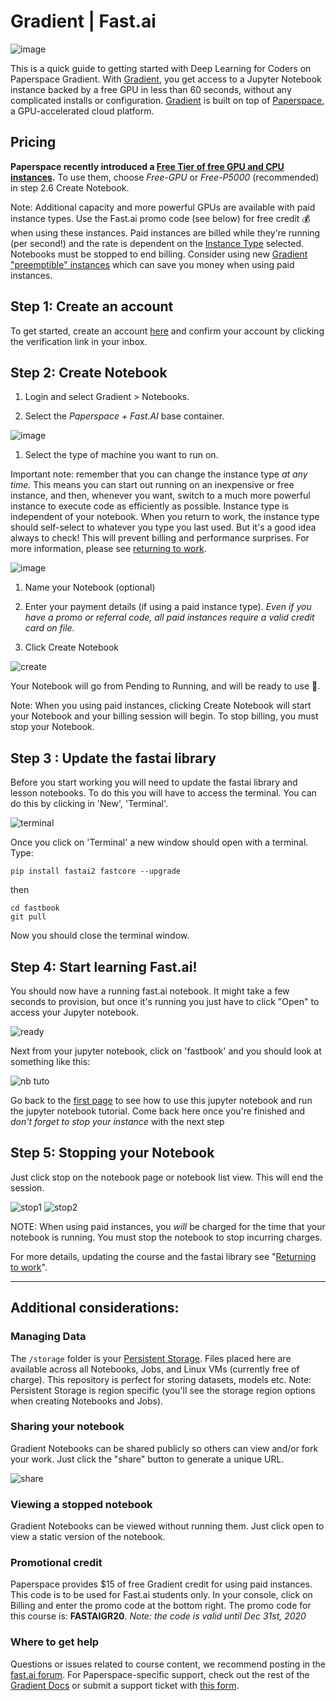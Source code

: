 # Gradient | Fast.ai

![image](https://s3.amazonaws.com/ps.public.resources/img/fastai-v4/fastaiv4-gradient-new.jpg)

This is a quick guide to getting started with Deep Learning for Coders on Paperspace Gradient. With [Gradient](https://gradient.paperspace.com/), you get access to a Jupyter Notebook instance backed by a free GPU in less than 60 seconds, without any complicated installs or configuration. [Gradient](https://gradient.paperspace.com/) is built on top of [Paperspace](https://www.paperspace.com/), a GPU-accelerated cloud platform.

## Pricing

**Paperspace recently introduced a [Free Tier of free GPU and CPU instances](https://docs.paperspace.com/gradient/instances/free-instances).** To use them, choose *Free-GPU* or *Free-P5000* (recommended) in step 2.6 Create Notebook.

Note: Additional capacity and more powerful GPUs are available with paid instance types.  Use the Fast.ai promo code (see below) for free credit 💰 when using these instances.  Paid instances are billed while they're running (per second!) and the rate is dependent on the [Instance Type](https://gradient.paperspace.com/instances) selected. Notebooks must be stopped to end billing.  Consider using new [Gradient "preemptible" instances](https://docs.paperspace.com/gradient/instances/preemptible-instances) which can save you money when using paid instances.

## Step 1: Create an account

To get started, create an account [here](https://console.paperspace.com/signup?gradient=true) and confirm your account by clicking the verification link in your inbox.

## Step 2: Create Notebook

1. Login and select Gradient > Notebooks.

2. Select the _Paperspace + Fast.AI_ base container.

![image](https://s3.amazonaws.com/ps.public.resources/img/fastai-v4/choose-container.jpg)

1. Select the type of machine you want to run on.

Important note: remember that you can change the instance type _at any time._ This means you can start out running on an inexpensive or free instance, and then, whenever you want, switch to a much more powerful instance to execute code as efficiently as possible. Instance type is independent of your notebook. When you return to work, the instance type should self-select to whatever you type you last used. But it's a good idea always to check! This will prevent billing and performance surprises. For more information, please see [returning to work](https://course.fast.ai/update_gradient.html).

![image](https://s3.amazonaws.com/ps.public.resources/img/fastai-v4/choose-instance.jpg)

1. Name your Notebook (optional)

2. Enter your payment details (if using a paid instance type). _Even if you have a promo or referral code, all paid instances require a valid credit card on file._

3. Click Create Notebook

![create](https://s3.amazonaws.com/ps.public.resources/img/fastai-v4/create.png)

Your Notebook will go from Pending to Running, and will be ready to use :star2:.

Note: When you using paid instances, clicking Create Notebook will start your Notebook and your billing session will begin. To stop billing, you must stop your Notebook.

## Step 3 : Update the fastai library

Before you start working you will need to update the fastai library and lesson notebooks. To do this you will have to access the terminal. You can do this by clicking in 'New', 'Terminal'.

![terminal](https://s3.amazonaws.com/ps.public.resources/img/fastai-v4/terminal.jpg)

Once you click on 'Terminal' a new window should open with a terminal. Type:


    pip install fastai2 fastcore --upgrade


then

    cd fastbook
    git pull

Now you should close the terminal window.

## Step 4: Start learning Fast.ai!

You should now have a running fast.ai notebook. It might take a few seconds to provision, but once it's running you just have to click "Open" to access your Jupyter notebook.

![ready](https://s3.amazonaws.com/ps.public.resources/img/fastai-v4/ready.jpg)

Next from your jupyter notebook, click on 'fastbook' and you should look at something like this:

![nb tuto](https://s3.amazonaws.com/ps.public.resources/img/fastai-v4/notebook-view-new.jpg)

Go back to the [first page](https://course.fast.ai/index.html) to see how to use this jupyter notebook and run the jupyter notebook tutorial. Come back here once you're finished and _don't forget to stop your instance_ with the next step

## Step 5: Stopping your Notebook

Just click stop on the notebook page or notebook list view. This will end the session.

![stop1](https://s3.amazonaws.com/ps.public.resources/img/fastai-v4/stop-notebook1.jpg)
![stop2](https://s3.amazonaws.com/ps.public.resources/img/fastai-v4/stop-notebook-list.jpg)

NOTE: When using paid instances, you _will_ be charged for the time that your notebook is running. You must stop the notebook to stop incurring charges.

For more details, updating the course and the fastai library see "[Returning to work](https://course.fast.ai/update_gradient.html)".

* * *

## Additional considerations:

### Managing Data

The `/storage` folder is your [Persistent Storage](https://docs.paperspace.com/gradient/data/storage#persistent-storage). Files placed here are available across all Notebooks, Jobs, and Linux VMs (currently free of charge). This repository is perfect for storing datasets, models etc. Note: Persistent Storage is region specific (you'll see the storage region options when creating Notebooks and Jobs).

### Sharing your notebook

Gradient Notebooks can be shared publicly so others can view and/or fork your work.  Just click the "share" button to generate a unique URL.

![share](https://s3.amazonaws.com/ps.public.resources/img/fastai-v4/share.jpg)

### Viewing a stopped notebook

Gradient Notebooks can be viewed without running them. Just click open to view a static version of the notebook.

### Promotional credit

Paperspace provides $15 of free Gradient credit for using paid instances. This code is to be used for Fast.ai students only. In your console, click on Billing and enter the promo code at the bottom right. The promo code for this course is: **FASTAIGR20**. _Note: the code is valid until Dec 31st, 2020_

### Where to get help

Questions or issues related to course content, we recommend posting in the [fast.ai forum](http://forums.fast.ai/). For Paperspace-specific support, check out the rest of the [Gradient Docs](https://docs.paperspace.com/gradient/) or submit a support ticket with [this form](https://support.paperspace.com/hc/en-us/requests/new).

